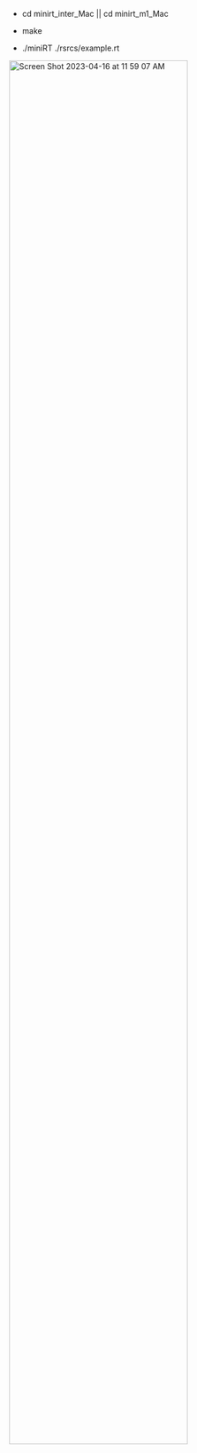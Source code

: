 
- cd minirt_inter_Mac || cd minirt_m1_Mac

- make

- ./miniRT ./rsrcs/example.rt

<img width="80%" alt="Screen Shot 2023-04-16 at 11 59 07 AM" src="https://user-images.githubusercontent.com/97031320/232263878-33aa9f6e-32e5-4740-946d-6633e844b138.png">
